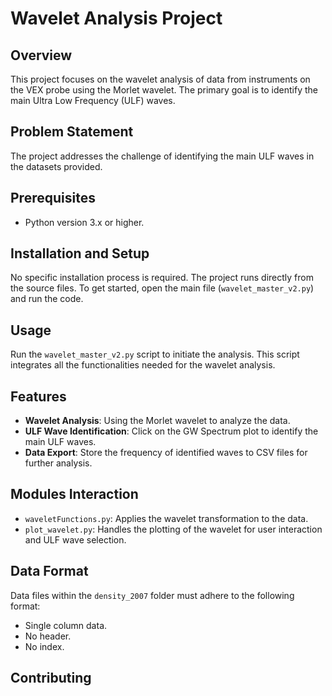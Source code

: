 # Wavelet Analysis Project

## Overview
This project focuses on the wavelet analysis of data from instruments on the VEX probe using the Morlet wavelet. The primary goal is to identify the main Ultra Low Frequency (ULF) waves.

## Problem Statement
The project addresses the challenge of identifying the main ULF waves in the datasets provided.

## Prerequisites
- Python version 3.x or higher.

## Installation and Setup
No specific installation process is required. The project runs directly from the source files. To get started, open the main file (`wavelet_master_v2.py`) and run the code.

## Usage
Run the `wavelet_master_v2.py` script to initiate the analysis. This script integrates all the functionalities needed for the wavelet analysis.

## Features
- **Wavelet Analysis**: Using the Morlet wavelet to analyze the data.
- **ULF Wave Identification**: Click on the GW Spectrum plot to identify the main ULF waves.
- **Data Export**: Store the frequency of identified waves to CSV files for further analysis.

## Modules Interaction
- `waveletFunctions.py`: Applies the wavelet transformation to the data.
- `plot_wavelet.py`: Handles the plotting of the wavelet for user interaction and ULF wave selection.

## Data Format
Data files within the `density_2007` folder must adhere to the following format:
- Single column data.
- No header.
- No index.

## Contributing
